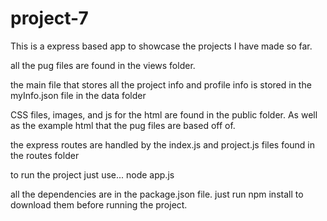 # project-7

This is a express based app to showcase the projects I have made so far.

all the pug files are found in the views folder.

the main file that stores all the project info and profile info is stored in the myInfo.json file in the data folder

CSS files, images, and js for the html are found in the public folder. As well as the example html that the pug files are based off of.

the express routes are handled by the index.js and project.js files found in the routes folder

to run the project just use... node app.js

all the dependencies are in the package.json file. just run npm install to download them before running the project.